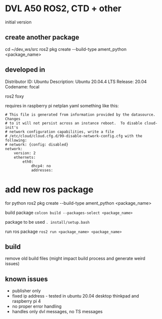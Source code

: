 # DVL A50 ROS2, CTD + other

initial version

## create another package

cd ~/dev_ws/src
ros2 pkg create --build-type ament_python <package_name>

## developed in

Distributor ID: Ubuntu
Description:    Ubuntu 20.04.4 LTS
Release:        20.04
Codename:       focal

ros2 foxy

requires in raspberry pi netplan yaml something like this:
```
# This file is generated from information provided by the datasource.  Changes
# to it will not persist across an instance reboot.  To disable cloud-init's
# network configuration capabilities, write a file
# /etc/cloud/cloud.cfg.d/99-disable-network-config.cfg with the following:
# network: {config: disabled}
network:
    version: 2
    ethernets:
        eth0:
            dhcp4: no
            addresses:
```


# add new ros package 

for python 
ros2 pkg create --build-type ament_python <package_name>


build package
`colcon build --packages-select <package_name>`

package to be used
`. install/setup.bash`

run ros package
`ros2 run <package_name> <package_name>`

## build
remove old build files (might impact build process and generate weird issues)

## known issues

- publisher only
- fixed ip address - tested in ubuntu 20.04 desktop thinkpad and raspberry pi 4 
- no proper error handling
- handles only dvl messages, no TS messages